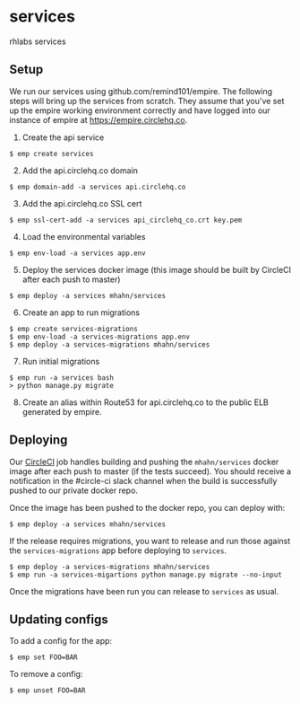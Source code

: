 services
=====

rhlabs services

## Setup

We run our services using github.com/remind101/empire. The following steps will bring up the services from scratch. They assume that you've set up the empire working environment correctly and have logged into our instance of empire at https://empire.circlehq.co.

1. Create the api service

  ```
  $ emp create services
  ```
  
2. Add the api.circlehq.co domain

  ```
  $ emp domain-add -a services api.circlehq.co
  ```
  
3. Add the api.circlehq.co SSL cert

  ```
  $ emp ssl-cert-add -a services api_circlehq_co.crt key.pem
  ```
  
4. Load the environmental variables

  ```
  $ emp env-load -a services app.env
  ```
  
5. Deploy the services docker image (this image should be built by CircleCI after each push to master)

  ```
  $ emp deploy -a services mhahn/services
  ```

6. Create an app to run migrations

  ```
  $ emp create services-migrations
  $ emp env-load -a services-migrations app.env
  $ emp deploy -a services-migrations mhahn/services
  ```

7. Run initial migrations

  ```
  $ emp run -a services bash
  > python manage.py migrate
  ```
  
8. Create an alias within Route53 for api.circlehq.co to the public ELB generated by empire.

## Deploying

Our [CircleCI](https://circleci.com/gh/getcircle/services) job handles building and pushing the `mhahn/services` docker image after each push to master (if the tests succeed). You should receive a notification in the #circle-ci slack channel when the build is successfully pushed to our private docker repo.

Once the image has been pushed to the docker repo, you can deploy with:

```
$ emp deploy -a services mhahn/services
```

If the release requires migrations, you want to release and run those against the `services-migrations` app before deploying to `services`.

```
$ emp deploy -a services-migrations mhahn/services
$ emp run -a services-migartions python manage.py migrate --no-input
```

Once the migrations have been run you can release to `services` as usual.

## Updating configs

To add a config for the app:

```
$ emp set FOO=BAR
```

To remove a config:
```
$ emp unset FOO=BAR
```

